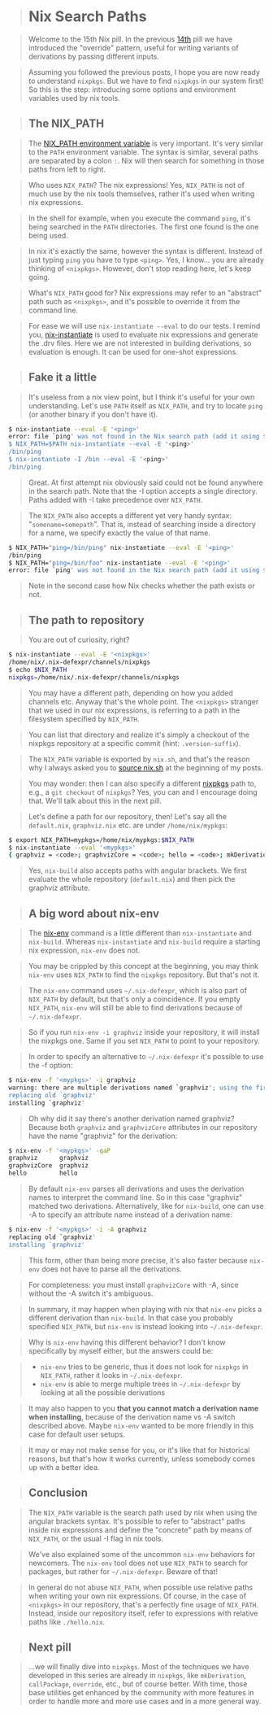 > # Nix Search Paths

> Welcome to the 15th Nix pill.
> In the previous [14th](#override-design-pattern) pill we have introduced the \"override\" pattern, useful for writing variants of derivations by passing different inputs.

> Assuming you followed the previous posts, I hope you are now ready to understand `nixpkgs`.
> But we have to find `nixpkgs` in our system first!
> So this is the step: introducing some options and environment variables used by nix tools.

> ## The NIX_PATH

> The [NIX_PATH environment variable](https://nixos.org/manual/nix/stable/command-ref/env-common.html) is very important.
> It\'s very similar to the `PATH` environment variable.
> The syntax is similar, several paths are separated by a colon `:`. Nix will then search for something in those paths from left to right.

> Who uses `NIX_PATH`?
> The nix expressions!
> Yes, `NIX_PATH` is not of much use by the nix tools themselves, rather it\'s used when writing nix expressions.

> In the shell for example, when you execute the command `ping`, it\'s being searched in the `PATH` directories.
> The first one found is the one being used.

> In nix it\'s exactly the same, however the syntax is different.
> Instead of just typing `ping` you have to type `<ping>`.
> Yes, I know\... you are already thinking of `<nixpkgs>`.
> However, don\'t stop reading here, let\'s keep going.

> What\'s `NIX_PATH` good for?
> Nix expressions may refer to an \"abstract\" path such as `<nixpkgs>`, and it\'s possible to override it from the command line.

> For ease we will use `nix-instantiate --eval` to do our tests.
> I remind you, [nix-instantiate](https://nixos.org/manual/nix/stable/command-ref/nix-instantiate.html) is used to evaluate nix expressions and generate the .drv files.
> Here we are not interested in building derivations, so evaluation is enough.
> It can be used for one-shot expressions.

> ## Fake it a little

> It\'s useless from a nix view point, but I think it\'s useful for your own understanding.
> Let\'s use `PATH` itself as `NIX_PATH`, and try to locate `ping` (or another binary if you don\'t have it).

```bash
$ nix-instantiate --eval -E '<ping>'
error: file `ping' was not found in the Nix search path (add it using $NIX_PATH or -I)
$ NIX_PATH=$PATH nix-instantiate --eval -E '<ping>'
/bin/ping
$ nix-instantiate -I /bin --eval -E '<ping>'
/bin/ping
```

> Great.
> At first attempt nix obviously said could not be found anywhere in the search path.
> Note that the -I option accepts a single directory.
> Paths added with -I take precedence over `NIX_PATH`.

> The `NIX_PATH` also accepts a different yet very handy syntax: \"`somename=somepath`\".
> That is, instead of searching inside a directory for a name, we specify exactly the value of that name.

```bash
$ NIX_PATH="ping=/bin/ping" nix-instantiate --eval -E '<ping>'
/bin/ping
$ NIX_PATH="ping=/bin/foo" nix-instantiate --eval -E '<ping>'
error: file `ping' was not found in the Nix search path (add it using $N
```

> Note in the second case how Nix checks whether the path exists or not.

> ## The path to repository

> You are out of curiosity, right?

```bash
$ nix-instantiate --eval -E '<nixpkgs>'
/home/nix/.nix-defexpr/channels/nixpkgs
$ echo $NIX_PATH
nixpkgs=/home/nix/.nix-defexpr/channels/nixpkgs
```

> You may have a different path, depending on how you added channels etc.
> Anyway that\'s the whole point.
> The `<nixpkgs>` stranger that we used in our nix expressions, is referring to a path in the filesystem specified by `NIX_PATH`.

> You can list that directory and realize it\'s simply a checkout of the nixpkgs repository at a specific commit (hint: `.version-suffix`).

> The `NIX_PATH` variable is exported by `nix.sh`, and that\'s the reason why I always asked you to [source nix.sh](https://nixos.org/manual/nix/stable/installation/env-variables.html) at the beginning of my posts.

> You may wonder: then I can also specify a different [nixpkgs](https://github.com/NixOS/nixpkgs) path to, e.g., a `git checkout` of `nixpkgs`?
> Yes, you can and I encourage doing that.
> We\'ll talk about this in the next pill.

> Let\'s define a path for our repository, then!
> Let\'s say all the `default.nix`, `graphviz.nix` etc. are under `/home/nix/mypkgs`:

```bash
$ export NIX_PATH=mypkgs=/home/nix/mypkgs:$NIX_PATH
$ nix-instantiate --eval '<mypkgs>'
{ graphviz = <code>; graphvizCore = <code>; hello = <code>; mkDerivation = <code>; }
```

> Yes, `nix-build` also accepts paths with angular brackets.
> We first evaluate the whole repository (`default.nix`) and then pick the graphviz attribute.

> ## A big word about nix-env

> The [nix-env](https://nixos.org/manual/nix/stable/command-ref/nix-env.html) command is a little different than `nix-instantiate` and `nix-build`.
> Whereas `nix-instantiate` and `nix-build` require a starting nix expression, `nix-env` does not.

> You may be crippled by this concept at the beginning, you may think `nix-env` uses `NIX_PATH` to find the `nixpkgs` repository. But that\'s not it.

> The `nix-env` command uses `~/.nix-defexpr`, which is also part of `NIX_PATH` by default, but that\'s only a coincidence.
> If you empty `NIX_PATH`, `nix-env` will still be able to find derivations because of `~/.nix-defexpr`.

> So if you run `nix-env -i graphviz` inside your repository, it will install the nixpkgs one.
> Same if you set `NIX_PATH` to point to your repository.

> In order to specify an alternative to `~/.nix-defexpr` it\'s possible to use the -f option:

```bash
$ nix-env -f '<mypkgs>' -i graphviz
warning: there are multiple derivations named `graphviz'; using the first one
replacing old `graphviz'
installing `graphviz'
```

> Oh why did it say there\'s another derivation named graphviz?
> Because both `graphviz` and `graphvizCore` attributes in our repository have the name \"graphviz\" for the derivation:

```bash
$ nix-env -f '<mypkgs>' -qaP
graphviz      graphviz
graphvizCore  graphviz
hello         hello
```

> By default `nix-env` parses all derivations and uses the derivation names to interpret the command line.
> So in this case \"graphviz\" matched two derivations.
> Alternatively, like for `nix-build`, one can use -A to specify an attribute name instead of a derivation name:

```bash
$ nix-env -f '<mypkgs>' -i -A graphviz
replacing old `graphviz'
installing `graphviz'
```

> This form, other than being more precise, it\'s also faster because `nix-env` does not have to parse all the derivations.

> For completeness: you must install `graphvizCore` with -A, since without the -A switch it\'s ambiguous.

> In summary, it may happen when playing with nix that `nix-env` picks a different derivation than `nix-build`.
> In that case you probably specified `NIX_PATH`, but `nix-env` is instead looking into `~/.nix-defexpr`.

> Why is `nix-env` having this different behavior?
> I don\'t know specifically by myself either, but the answers could be:

> - `nix-env` tries to be generic, thus it does not look for `nixpkgs` in `NIX_PATH`, rather it looks in `~/.nix-defexpr`.
> - `nix-env` is able to merge multiple trees in `~/.nix-defexpr` by looking at all the possible derivations

> It may also happen to you **that you cannot match a derivation name when installing**, because of the derivation name vs -A switch described above.
> Maybe `nix-env` wanted to be more friendly in this case for default user setups.

> It may or may not make sense for you, or it\'s like that for historical reasons, but that\'s how it works currently, unless somebody comes up with a better idea.

> ## Conclusion

> The `NIX_PATH` variable is the search path used by nix when using the angular brackets syntax.
> It\'s possible to refer to \"abstract\" paths inside nix expressions and define the \"concrete\" path by means of `NIX_PATH`, or the usual -I flag in nix tools.

> We\'ve also explained some of the uncommon `nix-env` behaviors for newcomers.
> The `nix-env` tool does not use `NIX_PATH` to search for packages, but rather for `~/.nix-defexpr`.
> Beware of that!

> In general do not abuse `NIX_PATH`, when possible use relative paths when writing your own nix expressions.
> Of course, in the case of `<nixpkgs>` in our repository, that\'s a perfectly fine usage of `NIX_PATH`.
> Instead, inside our repository itself, refer to expressions with relative paths like `./hello.nix`.

> ## Next pill

> \...we will finally dive into `nixpkgs`.
> Most of the techniques we have developed in this series are already in `nixpkgs`, like `mkDerivation`, `callPackage`, `override`, etc., but of course better.
> With time, those base utilities get enhanced by the community with more features in order to handle more and more use cases and in a more general way.
